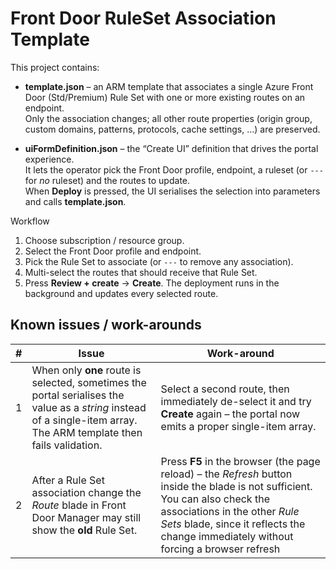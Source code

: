 # Front Door RuleSet Association Template

This project contains:

* **template.json** – an ARM template that associates a single Azure Front Door (Std/Premium) Rule Set with one or more existing routes on an endpoint.  
  Only the association changes; all other route properties (origin group, custom domains, patterns, protocols, cache settings, …) are preserved.

* **uiFormDefinition.json** – the “Create UI” definition that drives the portal experience.  
  It lets the operator pick the Front Door profile, endpoint, a ruleset (or `---` for *no* ruleset) and the routes to update.  
  When **Deploy** is pressed, the UI serialises the selection into parameters and calls **template.json**.

Workflow
1. Choose subscription / resource group.  
2. Select the Front Door profile and endpoint.  
3. Pick the Rule Set to associate (or `---` to remove any association).  
4. Multi-select the routes that should receive that Rule Set.  
5. Press **Review + create** → **Create**. The deployment runs in the background and updates every selected route.

## Known issues / work-arounds

| # | Issue | Work-around |
|---|-------|-------------|
| 1 | When only **one** route is selected, sometimes the portal serialises the value as a *string* instead of a single-item array. The ARM template then fails validation. | Select a second route, then immediately de-select it and try **Create** again – the portal now emits a proper single-item array. |
| 2 | After a Rule Set association change the *Route* blade in Front Door Manager may still show the **old** Rule Set. | Press **F5** in the browser (the page reload) – the *Refresh* button inside the blade is not sufficient. You can also check the associations in the other *Rule Sets* blade, since it reflects the change immediately without forcing a browser refresh |
